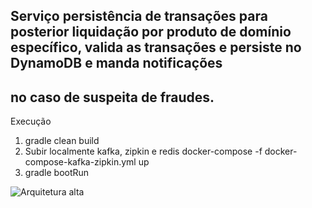 ## Serviço persistência de transações para posterior liquidação por produto de domínio específico, valida as transações e persiste no DynamoDB e manda notificações 
## no caso de suspeita de fraudes.

Execução

1) gradle clean build
2) Subir localmente kafka, zipkin e redis
    docker-compose -f docker-compose-kafka-zipkin.yml up
3) gradle bootRun


![Arquitetura alta](documents/i9developement.png)
